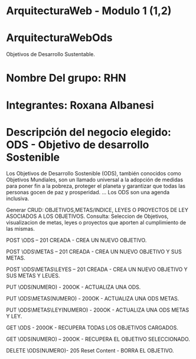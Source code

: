 # ArquitecturaWeb - Modulo 1 (1,2)
# ArquitecturaWebOds
Objetivos de Desarrollo Sustentable.


# Nombre Del grupo: RHN
# Integrantes: Roxana Albanesi
# Descripción del negocio elegido: ODS - Objetivo de desarrollo Sostenible 
Los Objetivos de Desarrollo Sostenible (ODS), también conocidos como Objetivos Mundiales, son un llamado universal a la adopción de medidas para poner fin a la pobreza, proteger el planeta y garantizar que todas las personas gocen de paz y prosperidad. ... Los ODS son una agenda inclusiva.

Generar CRUD: OBJETIVOS,METAS/INDICE, LEYES O PROYECTOS DE LEY ASOCIADOS A LOS OBJETIVOS.
Consulta: Seleccion de Objetivos, visualizacion de metas, leyes o proyectos que aporten al cumplimiento de las mismas.



POST   \ODS        – 201 CREADA - CREA UN NUEVO OBJETIVO.

POST   \ODS\METAS        – 201 CREADA - CREA UN NUEVO OBJETIVO Y SUS METAS.

POST   \ODS\METAS\LEYES       – 201 CREADA - CREA UN NUEVO OBJETIVO Y SUS METAS Y LEUES.

PUT  \ODS(NUMERO) - 200OK - ACTUALIZA UNA ODS.

PUT  \ODS\METAS(NUMERO) - 200OK - ACTUALIZA UNA ODS METAS.

PUT  \ODS\METAS\LEY(NUMERO) - 200OK - ACTUALIZA UNA ODS METAS Y LEY.

GET   \ODS        - 200OK - RECUPERA TODAS LOS OBJETIVOS CARGADOS.

GET   \ODS\(NUMERO) – 200OK - RECUPERA EL OBJETIVO SELECCIONADO.

DELETE \ODS\(NUMERO)- 205 Reset Content - BORRA EL OBJETIVO.
